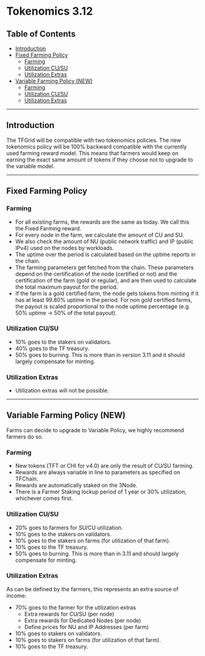 <h1> Tokenomics 3.12 </h1> 

<h2> Table of Contents </h2>

- [Introduction](#introduction)
- [Fixed Farming Policy](#fixed-farming-policy)
  - [Farming](#farming)
  - [Utilization CU/SU](#utilization-cusu)
  - [Utilization Extras](#utilization-extras)
- [Variable Farming Policy (NEW)](#variable-farming-policy-new)
  - [Farming](#farming-1)
  - [Utilization CU/SU](#utilization-cusu-1)
  - [Utilization Extras](#utilization-extras-1)

***

## Introduction

The TFGrid will be compatible with two tokenomics policies. The new tokenomics policy will be 100% backward compatible with the currently used farming reward model. This means that farmers would keep on earning the exact same amount of tokens if they choose not to upgrade to the variable model.
***
## Fixed Farming Policy

### Farming

* For all existing farms, the rewards are the same as today. We call this the Fixed Farming reward.
* For every node in the farm, we calculate the amount of CU and SU.
* We also check the amount of NU (public network traffic) and IP (public IPv4) used on the nodes by workloads.
* The uptime over the period is calculated based on the uptime reports in the chain.
* The farming parameters get fetched from the chain. These parameters depend on the certification of the node (certified or not) and the certification of the farm (gold or regular), and are then used to calculate the total maximum payout for the period.
* If the farm is a gold certified farm, the node gets tokens from minting if it has at least 99.80% uptime in the period. For non gold certified farms, the payout is scaled proportional to the node uptime percentage (e.g. 50% uptime -> 50% of the total payout).

### Utilization CU/SU

* 10% goes to the stakers on validators.
* 40% goes to the TF treasury.
* 50% goes to burning. This is more than in version 3.11 and it should largely compensate for minting.

### Utilization Extras

* Utilization extras will not be possible.
***
## Variable Farming Policy (NEW)

Farms can decide to upgrade to Variable Policy, we highly recommend farmers do so.

### Farming

* New tokens (TFT or CHI for v4.0) are only the result of CU/SU farming.
* Rewards are always variable in line to parameters as specified on TFChain.
* Rewards are automatically staked on the 3Node.
* There is a Farmer Staking lockup period of 1 year or 30% utilization, whichever comes first.

### Utilization CU/SU

* 20% goes to farmers for SU/CU utilization.
* 10% goes to the stakers on validators.
* 10% goes to the stakers on farms (for utilization of that farm).
* 10% goes to the TF treasury.
* 50% goes to burning. This is more than in 3.11 and should largely compensate for minting.

### Utilization Extras

As can be defined by the farmers, this represents an extra source of income:

* 70% goes to the farmer for the utilization extras
  * Extra rewards for CU/SU (per node)
  * Extra rewards for Dedicated Nodes (per node)
  * Define prices for NU and IP Addresses (per farm)
* 10% goes to stakers on validators.
* 10% goes to stakers on farms (for utilization of that farm).
* 10% goes to the TF treasury.